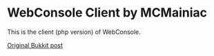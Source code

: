 # WebConsole Client by MCMainiac
This is the client (php version) of WebConsole.

[Original Bukkit post](https://dev.bukkit.org/bukkit-plugins/webconsole/)
